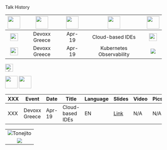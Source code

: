 Talk History



| <img src="https://openmoji.org/data/color/svg/1F5FA.svg" width="40"> | <img src="https://openmoji.org/data/color/svg/1F3A1.svg" width="40"> | <img src="https://openmoji.org/data/color/svg/1F4C5.svg" width="40"> | <img src="https://openmoji.org/data/color/svg/1F4AC.svg" width="40"> | <img src="https://openmoji.org/data/color/svg/E269.svg" width="40"> | 
|:---:|:---:|:---:|:---:|:---:|
| <img src="https://openmoji.org/data/color/svg/1F1EC-1F1F7.svg" width="25"> | Devoxx Greece | Apr-19 | Cloud-based IDEs | <img src="https://openmoji.org/data/color/svg/1F1EC-1F1E7.svg" width="25"> | 
| <img src="https://openmoji.org/data/color/svg/1F1EC-1F1F7.svg" width="25"> | Devoxx Greece | Apr-19 | Kubernetes Observability | ![](https://openmoji.org/data/color/svg/1F1EC-1F1F7.svg) |

<a href="https://speakerdeck.com/maeddes/cloud-and-container-based-integrated-development-environments"><img src="https://openmoji.org/data/color/svg/E269.svg" alt="slides" width="25px"></a>

<img src="https://openmoji.org/data/color/svg/1F3A1.svg" width="40">

<img src="https://openmoji.org/data/color/svg/1F4CA.svg" width="40">

| XXX | Event | Date | Title | Language | Slides | Video | Pics |
| --- | ----- | ---- | -----| ----- | -------- | ------ | ----- | 
| XXX | Devoxx Greece | Apr-19 | Cloud-based IDEs | EN | [Link](https://speakerdeck.com/maeddes/cloud-and-container-based-integrated-development-environments) |  N/A | N/A |

|                                       |
|:-------------------------------------:|
| ![](https://goo.gl/1R3T6h "Tonejito") |
| ![](https://openmoji.org/data/color/svg/1F1EC-1F1F7.svg) |
